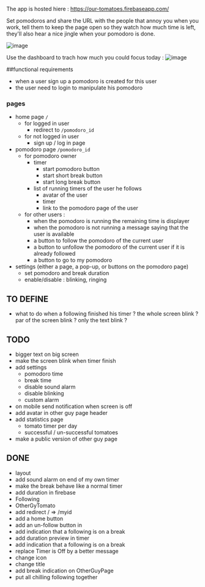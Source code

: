 The app is hosted hiere : https://our-tomatoes.firebaseapp.com/

Set pomodoros and share the URL with the people that annoy you when you work, tell them to keep the page open so they watch how much time is left, they'll also hear a nice jingle when your pomodoro is done. 

![image](https://user-images.githubusercontent.com/7635812/116553307-46ea9080-a8fa-11eb-92a4-d58d1e414682.png)

Use the dashboard to trach how much you could focus today : 
![image](https://user-images.githubusercontent.com/7635812/116553167-1d316980-a8fa-11eb-8b87-f27bc74e2885.png)


##functional requirements
- when a user sign up a pomodoro is created for this user
- the user need to login to manipulate his pomodoro

###  pages
- home page `/`
  - for logged in user 
    - redirect to `/pomodoro_id`
  - for not logged in user
     - sign up / log in page
- pomodoro page `/pomodoro_id`
  - for pomodoro owner
    - timer 
      - start pomodoro button
      - start short break button
      - start long break button 
    - list of running timers of the user he follows
      - avatar of the user 
      - timer
      - link to the pomodoro page of the user
  - for other users : 
    - when the pomodoro is running the remaining time is displayer
    - when the pomodoro is not running a message saying that the user is available
    - a button to follow the pomodoro of the current user
    - a button to unfollow the pomodoro of the current user if it is already followed 
    - a button to go to my pomodoro
- settings (either a page, a pop-up, or buttons on the pomodoro page)
    - set pomodoro and break duration
    - enable/disable : blinking, ringing
    
## TO DEFINE
- what to do when a following finished his timer ? the whole screen blink ? 
par of the screen blink ? only the text blink ? 

## TODO
- bigger text on big screen
- make the screen blink when timer finish
- add settings
    - pomodoro time 
    - break time 
    - disable sound alarm
    - disable blinking
    - custom alarm
- on mobile send notification when screen is off
- add avatar in other guy page header
- add statistics page 
    - tomato timer per day
    - successful / un-successful tomatoes
- make a public version of other guy page
## DONE
- layout 
- add sound alarm on end of my own timer 
- make the break behave like a normal timer
- add duration in firebase
- Following
- OtherGyTomato
- add redirect / => /myid
- add a home button 
- add an un-follow button in
- add indication that a following is on a break
- add duration preview in timer
- add indication that a following is on a break
- replace Timer is Off by a better message 
- change icon 
- change title
- add break indication on OtherGuyPage
- put all chilling following together

